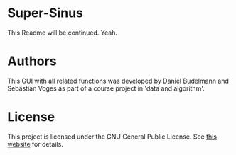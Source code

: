 Super-Sinus 
====================

This Readme will be continued. Yeah.



# Authors

This GUI with all related functions was developed by Daniel Budelmann and Sebastian Voges as part of a course project in 'data and algorithm'.




# License

This project is licensed under the GNU General Public License.
See [this website](http://www.gnu.org/licenses/gpl.html)  for details.